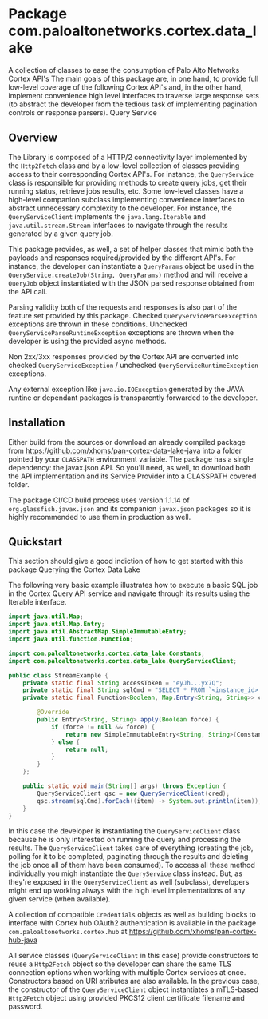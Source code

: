 # Package com.paloaltonetworks.cortex.data_lake
A collection of classes to ease the consumption of Palo Alto Networks Cortex API's The main goals of this package are, in one hand, to provide full low-level coverage of the following Cortex API's and, in the other hand, implement convenience high level interfaces to traverse large response sets (to abstract the developer from the tedious task of implementing pagination controls or response parsers).
Query Service

## Overview
The Library is composed of a HTTP/2 connectivity layer implemented by the `Http2Fetch` class and by a low-level collection of classes providing access to their corresponding Cortex API's. For instance, the `QueryService` class is responsible for providing methods to create query jobs, get their running status, retrieve jobs results, etc.
Some low-level classes have a high-level companion subclass implementing convenience interfaces to abstract unnecessary complexity to the developer. For instance, the `QueryServiceClient` implements the `java.lang.Iterable` and `java.util.stream.Stream` interfaces to navigate through the results generated by a given query job.

This package provides, as well, a set of helper classes that mimic both the payloads and responses required/provided by the different API's. For instance, the developer can instantiate a `QueryParams` object be used in the `QueryService.createJob(String, QueryParams)` method and will receive a `QueryJob` object instantiated with the JSON parsed response obtained from the API call.

Parsing validity both of the requests and responses is also part of the feature set provided by this package. Checked `QueryServiceParseException` exceptions are thrown in these conditions. Unchecked `QueryServiceParseRuntimeException` exceptions are thrown when the developer is using the provided async methods.

Non 2xx/3xx responses provided by the Cortex API are converted into checked `QueryServiceException` / unchecked `QueryServiceRuntimeException` exceptions.

Any external exception like `java.io.IOException` generated by the JAVA runtine or dependant packages is transparently forwarded to the developer.

## Installation
Either build from the sources or download an already compiled package from https://github.com/xhoms/pan-cortex-data-lake-java into a folder pointed by your `CLASSPATH` environment variable. The package has a single dependency: the javax.json API. So you'll need, as well, to download both the API implementation and its Service Provider into a CLASSPATH covered folder.

The package CI/CD build process uses version 1.1.14 of `org.glassfish.javax.json` and its companion `javax.json` packages so it is highly recommended to use them in production as well.

## Quickstart
This section should give a good indiction of how to get started with this package
Querying the Cortex Data Lake

The following very basic example illustrates how to execute a basic SQL job in
the Cortex Query API service and navigate through its results using the Iterable
interface.

```java
import java.util.Map;
import java.util.Map.Entry;
import java.util.AbstractMap.SimpleImmutableEntry;
import java.util.function.Function;

import com.paloaltonetworks.cortex.data_lake.Constants;
import com.paloaltonetworks.cortex.data_lake.QueryServiceClient;

public class StreamExample {
    private static final String accessToken = "eyJh...yx7Q";
    private static final String sqlCmd = "SELECT * FROM `<instance_id>.firewall.traffic` LIMIT 100";
    private static final Function<Boolean, Map.Entry<String, String>> cred = new Function<Boolean, Map.Entry<String, String>>() {

        @Override
        public Entry<String, String> apply(Boolean force) {
            if (force != null && force) {
                return new SimpleImmutableEntry<String, String>(Constants.USFQDN, accessToken);
            } else {
                return null;
            }
        }
    };

    public static void main(String[] args) throws Exception {
        QueryServiceClient qsc = new QueryServiceClient(cred);
        qsc.stream(sqlCmd).forEach((item) -> System.out.println(item));
    }
}
```

In this case the developer is instantiating the `QueryServiceClient` class because he is only interested on running the query and processing the results. The `QueryServiceClient` takes care of everything (creating the job, polling for it to be completed, paginating through the results and deleting the job once all of them have been consumed).
To access all these method individually you migh instantiate the `QueryService`
class instead. But, as they're exposed in the `QueryServiceClient` as well
(subclass), developers might end up working always with the high level
implementations of any given service (when available).

A collection of compatible `Credentials` objects as well as building blocks to
interface with Cortex hub OAuth2 authentication is available in the package
`com.paloaltonetworks.cortex.hub` at https://github.com/xhoms/pan-cortex-hub-java

All service classes (`QueryServiceClient` in this case) provide constructors to reuse a `Http2Fetch` object so the developer can share the same TLS connection options when working with multiple Cortex services at once. Constructors based on URI atributes are also available. In the previous case, the constructor of the `QueryServiceClient` object instantiates a mTLS-based `Http2Fetch` object using provided PKCS12 client certificate filename and password.